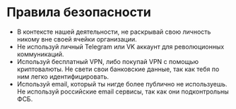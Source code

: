 # Правила безопасности

- В контексте нашей деятельности, не раскрывай свою личность никому вне своей ячейки организации.
- Не используй личный Telegram или VK аккаунт для революционных коммуникаций.
- Используй бесплатный VPN, либо покупай VPN с помощью криптовалюты. Не свети свои банковские данные, так как тебя по ним легко идентифицировать.
- Используй email, который ты нигде более публично не используешь. Не используй российские email сервисы, так как они подконтрольны ФСБ.
